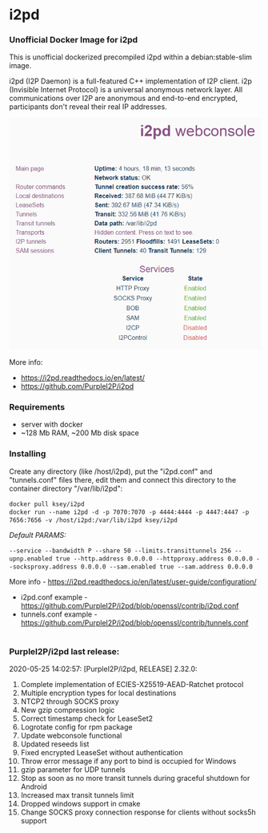 # i2pd
### Unofficial Docker Image for i2pd
This is unofficial dockerized precompiled i2pd within a debian:stable-slim image.

i2pd (I2P Daemon) is a full-featured C++ implementation of I2P client. i2p (Invisible Internet Protocol) is a universal anonymous network layer. All communications over I2P are anonymous and end-to-end encrypted, participants don't reveal their real IP addresses.

![i2pd](https://raw.githubusercontent.com/MrKsey/i2pd/master/i2pd.PNG)

More info:
- https://i2pd.readthedocs.io/en/latest/
- https://github.com/PurpleI2P/i2pd

### Requirements

* server with docker
* ~128 Mb RAM, ~200 Mb disk space 

### Installing

Create any directory (like /host/i2pd), put the "i2pd.conf" and "tunnels.conf" files there, edit them and connect this directory to the container directory "/var/lib/i2pd":
```
docker pull ksey/i2pd
docker run --name i2pd -d -p 7070:7070 -p 4444:4444 -p 4447:4447 -p 7656:7656 -v /host/i2pd:/var/lib/i2pd ksey/i2pd
```

*Default PARAMS:*
```
--service --bandwidth P --share 50 --limits.transittunnels 256 --upnp.enabled true --http.address 0.0.0.0 --httpproxy.address 0.0.0.0 --socksproxy.address 0.0.0.0 --sam.enabled true --sam.address 0.0.0.0
```
More info - https://i2pd.readthedocs.io/en/latest/user-guide/configuration/

* i2pd.conf example - https://github.com/PurpleI2P/i2pd/blob/openssl/contrib/i2pd.conf 
* tunnels.conf example - https://github.com/PurpleI2P/i2pd/blob/openssl/contrib/tunnels.conf

























# #
### PurpleI2P/i2pd last release:
2020-05-25 14:02:57: [PurpleI2P/i2pd, RELEASE] 2.32.0:

1. Complete implementation of ECIES-X25519-AEAD-Ratchet protocol
2. Multiple encryption types for local destinations
3. NTCP2 through SOCKS proxy
4. New gzip compression logic
5. Correct timestamp check for LeaseSet2
6. Logrotate config for rpm package
7. Update webconsole functional
8. Updated reseeds list
9. Fixed  encrypted LeaseSet without authentication
10. Throw error message if any port to bind is occupied for Windows
11. gzip parameter for UDP tunnels
12. Stop as soon as no more transit tunnels during graceful shutdown for Android
13. Increased max transit tunnels limit
14. Dropped windows support in cmake
15. Change SOCKS proxy connection response for clients without socks5h support
